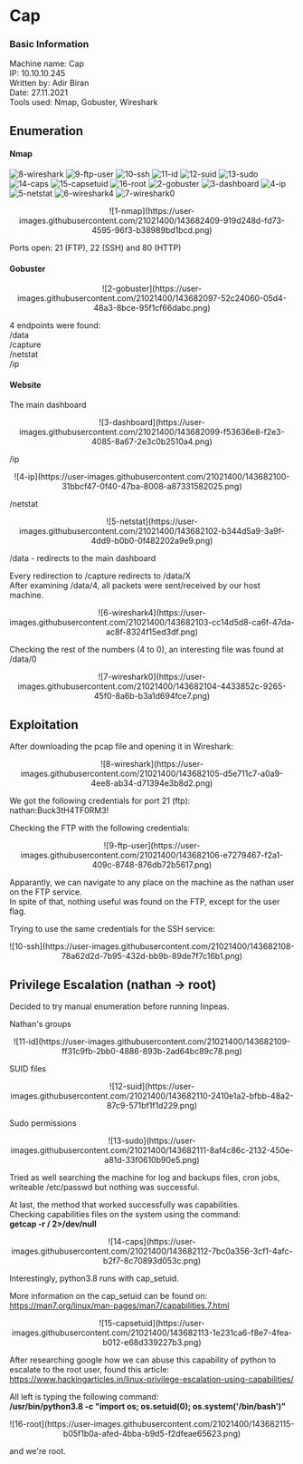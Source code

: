 
# Cap

### Basic Information
Machine name: Cap  
IP: 10.10.10.245  
Written by: Adir Biran  
Date: 27.11.2021  
Tools used: Nmap, Gobuster, Wireshark

## Enumeration
#### Nmap


![8-wireshark](https://user-images.githubusercontent.com/21021400/143682399-3646c0f9-c34c-4372-b7ef-fef555736f2f.png)
![9-ftp-user](https://user-images.githubusercontent.com/21021400/143682401-3887eb6e-831e-46f0-a6df-929b8cf4f8d2.png)
![10-ssh](https://user-images.githubusercontent.com/21021400/143682402-7598bb5b-00d3-4604-9af7-b060e30f4e46.png)
![11-id](https://user-images.githubusercontent.com/21021400/143682403-ec718a03-4f59-4965-b7e5-0067ff9a4717.png)
![12-suid](https://user-images.githubusercontent.com/21021400/143682404-0cd16c9e-afac-4b46-a6f3-cfe65296830f.png)
![13-sudo](https://user-images.githubusercontent.com/21021400/143682405-cc9fe751-4b65-41de-9751-a060518efa2d.png)
![14-caps](https://user-images.githubusercontent.com/21021400/143682406-e061b04b-759a-4a03-86bc-b10cc294e976.png)
![15-capsetuid](https://user-images.githubusercontent.com/21021400/143682407-167ee65e-07b8-45c9-b321-913f7d9bd9a2.png)
![16-root](https://user-images.githubusercontent.com/21021400/143682408-21ad767e-a812-4652-9b38-3f1830e260b5.png)
![2-gobuster](https://user-images.githubusercontent.com/21021400/143682410-f2fa7d07-e971-4498-8106-204330b81324.png)
![3-dashboard](https://user-images.githubusercontent.com/21021400/143682411-936ff350-1aa6-4b66-8914-02b18fb47ca7.png)
![4-ip](https://user-images.githubusercontent.com/21021400/143682412-835abd77-0bc3-4910-90c7-b8bd75eeed0d.png)
![5-netstat](https://user-images.githubusercontent.com/21021400/143682413-b581606c-0b19-493b-ba8f-58b799f05d0e.png)
![6-wireshark4](https://user-images.githubusercontent.com/21021400/143682414-a44323fd-cc99-4313-83d3-325d9bca6548.png)
![7-wireshark0](https://user-images.githubusercontent.com/21021400/143682415-2a8146af-3021-428f-b692-55dcf5ca21d3.png)



<p align="center">
![1-nmap](https://user-images.githubusercontent.com/21021400/143682409-919d248d-fd73-4595-96f3-b38989bd1bcd.png)
</p>

Ports open: 21 (FTP), 22 (SSH) and 80 (HTTP)

#### Gobuster
<p align="center">
![2-gobuster](https://user-images.githubusercontent.com/21021400/143682097-52c24060-05d4-48a3-8bce-95f1cf66dabc.png)
</p>

4 endpoints were found:  
/data  
/capture  
/netstat  
/ip  

#### Website

The main dashboard  
<p align="center">
![3-dashboard](https://user-images.githubusercontent.com/21021400/143682099-f53636e8-f2e3-4085-8a67-2e3c0b2510a4.png)
</p>

/ip  
<p align="center">
![4-ip](https://user-images.githubusercontent.com/21021400/143682100-31bbcf47-0f40-47ba-8008-a87331582025.png)
</p>

/netstat  
<p align="center">
![5-netstat](https://user-images.githubusercontent.com/21021400/143682102-b344d5a9-3a9f-4dd9-b0b0-0f482202a9e9.png)
</p>

/data - redirects to the main dashboard  

Every redirection to /capture redirects to /data/X  
After examining /data/4, all packets were sent/received by our host machine.  

<p align="center">
![6-wireshark4](https://user-images.githubusercontent.com/21021400/143682103-cc14d5d8-ca6f-47da-ac8f-8324f15ed3df.png)
</p>

Checking the rest of the numbers (4 to 0), an interesting file was found at /data/0  

<p align="center">
![7-wireshark0](https://user-images.githubusercontent.com/21021400/143682104-4433852c-9265-45f0-8a6b-b3a1d694fce7.png)
</p>

## Exploitation

After downloading the pcap file and opening it in Wireshark:  
<p align="center">
![8-wireshark](https://user-images.githubusercontent.com/21021400/143682105-d5e711c7-a0a9-4ee8-ab34-d71394e3b8d2.png)
</p>

We got the following credentials for port 21 (ftp):  
nathan:Buck3tH4TF0RM3!  

Checking the FTP with the following credentials:  
<p align="center">
![9-ftp-user](https://user-images.githubusercontent.com/21021400/143682106-e7279467-f2a1-409c-8748-876db72b5617.png)
</p>

Apparantly, we can navigate to any place on the machine as the nathan user on the FTP service.  
In spite of that, nothing useful was found on the FTP, except for the user flag.  

Trying to use the same credentials for the SSH service:  
<p align="center">
![10-ssh](https://user-images.githubusercontent.com/21021400/143682108-78a62d2d-7b95-432d-bb9b-89de7f7c16b1.png)
</p>

## Privilege Escalation (nathan -> root)

Decided to try manual enumeration before running linpeas.  

Nathan's groups  
<p align="center">
![11-id](https://user-images.githubusercontent.com/21021400/143682109-ff31c9fb-2bb0-4886-893b-2ad64bc89c78.png)
</p>

SUID files  
<p align="center">
![12-suid](https://user-images.githubusercontent.com/21021400/143682110-2410e1a2-bfbb-48a2-87c9-571bf1f1d229.png)
</p>

Sudo permissions  
<p align="center">
![13-sudo](https://user-images.githubusercontent.com/21021400/143682111-8af4c86c-2132-450e-a81d-33f0610b90e5.png)
</p>

Tried as well searching the machine for log and backups files, cron jobs, writeable /etc/passwd but nothing was successful.  

At last, the method that worked successfully was capabilities.  
Checking capabilities files on the system using the command:  
**getcap -r / 2>/dev/null**  
<p align="center">
![14-caps](https://user-images.githubusercontent.com/21021400/143682112-7bc0a356-3cf1-4afc-b2f7-8c70893d053c.png)
</p>

Interestingly, python3.8 runs with cap_setuid.  

More information on the cap_setuid can be found on:  
https://man7.org/linux/man-pages/man7/capabilities.7.html  
<p align="center">
![15-capsetuid](https://user-images.githubusercontent.com/21021400/143682113-1e231ca6-f8e7-4fea-b012-e68d339227b3.png)
</p>

After researching google how we can abuse this capability of python to escalate to the root user, found this article:  
https://www.hackingarticles.in/linux-privilege-escalation-using-capabilities/  

All left is typing the following command:  
**/usr/bin/python3.8 -c "import os; os.setuid(0); os.system('/bin/bash')"**  
<p align="center">
![16-root](https://user-images.githubusercontent.com/21021400/143682115-b05f1b0a-afed-4bba-b9d5-f2dfeae65623.png)
</p>

and we're root.
